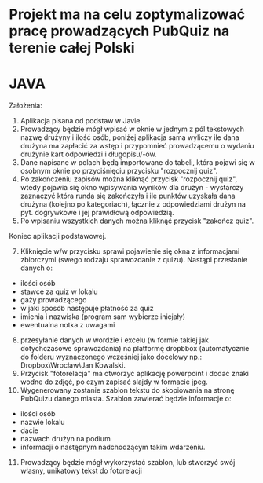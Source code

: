 # Projekt ma na celu zoptymalizować pracę prowadzących PubQuiz na terenie całej Polski
# JAVA

Założenia:
1. Aplikacja pisana od podstaw w Javie. 
2. Prowadzący będzie mógł wpisać w oknie w jednym z pól tekstowych nazwę drużyny i ilość osób, poniżej aplikacja sama wyliczy ile dana drużyna ma zapłacić za wstęp i przypomnieć prowadzącemu o wydaniu drużynie kart odpowiedzi i długopisu/-ów.
3. Dane napisane w polach będą importowane do tabeli, która pojawi się w osobnym oknie po przyciśnięciu przycisku "rozpocznij quiz".
4. Po zakończeniu zapisów można kliknąć przycisk "rozpocznij quiz", wtedy pojawia się okno wpisywania wyników dla drużyn - wystarczy zaznaczyć która runda się zakończyła i ile punktów uzyskała dana drużyna (kolejno po kategoriach), łącznie z odpowiedziami drużyn na pyt. dogrywkowe i jej prawidłową odpowiedzią. 
6. Po wpisaniu wszystkich danych można kliknąć przycisk "zakończ quiz".

Koniec aplikacji podstawowej.


7. Kliknięcie w/w przycisku sprawi pojawienie się okna z informacjami zbiorczymi (swego rodzaju sprawozdanie z quizu). Nastąpi przesłanie danych o:
- ilości osób 
- stawce za quiz w lokalu
- gaży prowadzącego
- w jaki sposób następuje płatność za quiz
- imienia i nazwiska (program sam wybierze inicjały)
- ewentualna notka z uwagami
8. przesyłanie danych w wordzie i excelu (w formie takiej jak dotychczasowe sprawozdania) na platformę dropbbox (automatycznie do folderu wyznaczonego wcześniej jako docelowy np.: Dropbox\Wrocław\Jan Kowalski. 
9. Przycisk "fotorelacja" ma otworzyć aplikację powerpoint i dodać znaki wodne do zdjęć, po czym zapisać slajdy w formacie jpeg.
10. Wygenerowany zostanie szablon tekstu do skopiowania na stronę PubQuizu danego miasta. Szablon zawierać będzie informacje o:
- ilości osób
- nazwie lokalu
- dacie
- nazwach drużyn na podium
- informacji o następnym nadchodzącym takim wdarzeniu.
11. Prowadzący będzie mógł wykorzystać szablon, lub stworzyć swój własny, unikatowy tekst do fotorelacji
